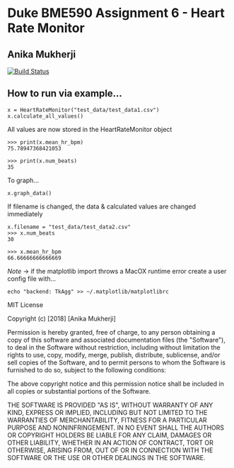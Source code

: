 # Duke BME590 Assignment 6 - Heart Rate Monitor

## Anika Mukherji

[![Build Status](https://travis-ci.org/anikamukherji/bme590hrm.svg?branch=master)](https://travis-ci.org/anikamukherji/bme590hrm)

## How to run via example...
```
x = HeartRateMonitor("test_data/test_data1.csv")
x.calculate_all_values()
```
All values are now stored in the HeartRateMonitor object
```
>>> print(x.mean_hr_bpm)
75.78947368421053

>>> print(x.num_beats)
35
```
To graph...
```
x.graph_data()
```
If filename is changed, the data & calculated values are changed immediately
```
x.filename = "test_data/test_data2.csv"
>>> x.num_beats
30

>>> x.mean_hr_bpm
66.66666666666669
```

*Note* -> if the matplotlib import throws a MacOX runtime error create
a user config file with...
```
echo "backend: TkAgg" >> ~/.matplotlib/matplotlibrc
```


MIT License

Copyright (c) [2018] [Anika Mukherji]

Permission is hereby granted, free of charge, to any person obtaining a copy
of this software and associated documentation files (the "Software"), to deal
in the Software without restriction, including without limitation the rights
to use, copy, modify, merge, publish, distribute, sublicense, and/or sell
copies of the Software, and to permit persons to whom the Software is
furnished to do so, subject to the following conditions:

The above copyright notice and this permission notice shall be included in all
copies or substantial portions of the Software.

THE SOFTWARE IS PROVIDED "AS IS", WITHOUT WARRANTY OF ANY KIND, EXPRESS OR
IMPLIED, INCLUDING BUT NOT LIMITED TO THE WARRANTIES OF MERCHANTABILITY,
FITNESS FOR A PARTICULAR PURPOSE AND NONINFRINGEMENT. IN NO EVENT SHALL THE
AUTHORS OR COPYRIGHT HOLDERS BE LIABLE FOR ANY CLAIM, DAMAGES OR OTHER
LIABILITY, WHETHER IN AN ACTION OF CONTRACT, TORT OR OTHERWISE, ARISING FROM,
OUT OF OR IN CONNECTION WITH THE SOFTWARE OR THE USE OR OTHER DEALINGS IN THE
SOFTWARE.
